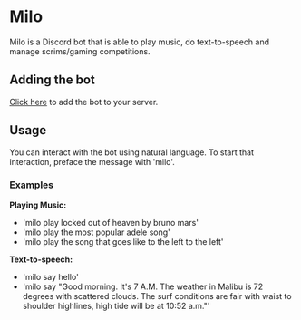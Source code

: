 # Milo

Milo is a Discord bot that is able to play music, do text-to-speech and manage scrims/gaming competitions.

## Adding the bot

[Click here](https://discord.com/oauth2/authorize?client_id=1304835295296098395) to add the bot to your server.

## Usage

You can interact with the bot using natural language. To start that interaction, preface the message with 'milo'.

### Examples

**Playing Music:**
- 'milo play locked out of heaven by bruno mars'
- 'milo play the most popular adele song'
- 'milo play the song that goes like to the left to the left'

**Text-to-speech:**
- 'milo say hello'
- 'milo say "Good morning. It's 7 A.M. The weather in Malibu is 72 degrees with scattered clouds. The surf conditions are fair with waist to shoulder highlines, high tide will be at 10:52 a.m."'
